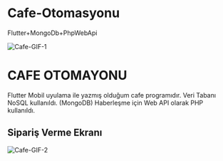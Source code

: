 # Cafe-Otomasyonu
Flutter+MongoDb+PhpWebApi

![Cafe-GIF-1](https://user-images.githubusercontent.com/50529546/90877229-67963a00-e3ac-11ea-845d-2e9e0c93319d.gif)

# CAFE OTOMAYONU

Flutter Mobil uyulama ile yazmış olduğum cafe programıdır.
Veri Tabanı NoSQL kullanıldı. (MongoDB)
Haberleşme için Web API olarak PHP kullanıldı.

## Sipariş Verme Ekranı
![Cafe-GIF-2](https://user-images.githubusercontent.com/50529546/90882765-2ce4cf80-e3b5-11ea-8c3a-55d59ee57e04.gif)
